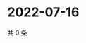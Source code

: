 # 2022-07-16

共 0 条

<!-- BEGIN WEIBO -->
<!-- 最后更新时间 Sat Jul 16 2022 15:14:05 GMT+0800 (China Standard Time) -->

<!-- END WEIBO -->
